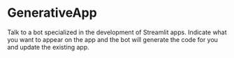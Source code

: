 # GenerativeApp

Talk to a bot specialized in the development of Streamlit apps.
Indicate what you want to appear on the app and the bot will generate the code for you and update the existing app.
